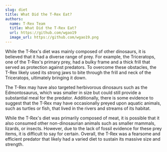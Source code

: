 ```yaml
---
slug: diet
title: What Did the T-Rex Eat?
authors:
  name: T-Rex Team
  title: What Did the T-Rex Eat?
  url: https://github.com/wgao19
  image_url: https://github.com/wgao19.png
---
```


While the T-Rex's diet was mainly composed of other dinosaurs, it is believed that it had a diverse range of prey. For example, the Triceratops, one of the T-Rex's primary prey, had a bulky frame and a thick frill that served as protection against predators. To overcome these obstacles, the T-Rex likely used its strong jaws to bite through the frill and neck of the Triceratops, ultimately bringing it down.

The T-Rex may have also targeted herbivorous dinosaurs such as the Edmontosaurus, which was smaller in size but could still provide a substantial meal for the predator. Additionally, there is some evidence to suggest that the T-Rex may have occasionally preyed upon aquatic animals, such as turtles or fish, that lived in the rivers and streams of its habitat.

While the T-Rex's diet was primarily composed of meat, it is possible that it also consumed other non-dinosaurian animals such as smaller mammals, lizards, or insects. However, due to the lack of fossil evidence for these prey items, it is difficult to say for certain. Overall, the T-Rex was a fearsome and efficient predator that likely had a varied diet to sustain its massive size and strength.
